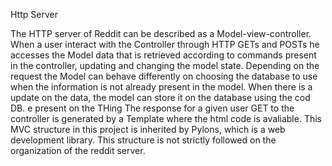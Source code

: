 Http Server

The HTTP server of Reddit can be described as a Model-view-controller. When a user interact with the Controller through HTTP GETs and POSTs he accesses the Model data that is retrieved according to commands present in the controller, updating and changing the model state. Depending on the request the Model can behave differently on choosing the database to use when the information is not already present in the model. When there is a update on the data, the model can store it on the database using the cod DB. e present on the THing
The response for a given user GET to the controller is generated by a Template where the html code is avaliable.
This MVC structure in this project is inherited by Pylons, which is a web development library. This structure is not strictly followed on the organization of the reddit server. 